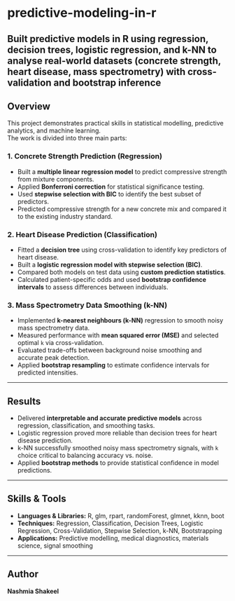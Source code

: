 # predictive-modeling-in-r
Built predictive models in R using regression, decision trees, logistic regression, and k-NN to analyse real-world datasets (concrete strength, heart disease, mass spectrometry) with cross-validation and bootstrap inference
---

## Overview
This project demonstrates practical skills in statistical modelling, predictive analytics, and machine learning.  
The work is divided into three main parts:

### 1. Concrete Strength Prediction (Regression)
- Built a **multiple linear regression model** to predict compressive strength from mixture components.  
- Applied **Bonferroni correction** for statistical significance testing.  
- Used **stepwise selection with BIC** to identify the best subset of predictors.  
- Predicted compressive strength for a new concrete mix and compared it to the existing industry standard.  

### 2. Heart Disease Prediction (Classification)
- Fitted a **decision tree** using cross-validation to identify key predictors of heart disease.  
- Built a **logistic regression model with stepwise selection (BIC)**.  
- Compared both models on test data using **custom prediction statistics**.  
- Calculated patient-specific odds and used **bootstrap confidence intervals** to assess differences between individuals.  

### 3. Mass Spectrometry Data Smoothing (k-NN)
- Implemented **k-nearest neighbours (k-NN)** regression to smooth noisy mass spectrometry data.  
- Measured performance with **mean squared error (MSE)** and selected optimal `k` via cross-validation.  
- Evaluated trade-offs between background noise smoothing and accurate peak detection.  
- Applied **bootstrap resampling** to estimate confidence intervals for predicted intensities.  

---

## Results
- Delivered **interpretable and accurate predictive models** across regression, classification, and smoothing tasks.  
- Logistic regression proved more reliable than decision trees for heart disease prediction.  
- k-NN successfully smoothed noisy mass spectrometry signals, with `k` choice critical to balancing accuracy vs. noise.  
- Applied **bootstrap methods** to provide statistical confidence in model predictions.  

---

## Skills & Tools
- **Languages & Libraries:** R, glm, rpart, randomForest, glmnet, kknn, boot  
- **Techniques:** Regression, Classification, Decision Trees, Logistic Regression, Cross-Validation, Stepwise Selection, k-NN, Bootstrapping  
- **Applications:** Predictive modelling, medical diagnostics, materials science, signal smoothing  

---

## Author
**Nashmia Shakeel**  
